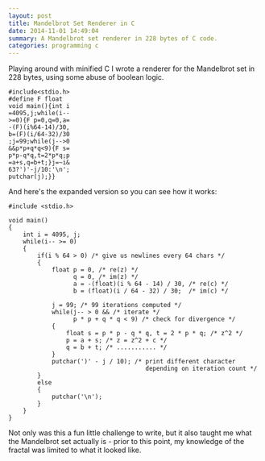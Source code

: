 ```yaml
---
layout: post
title: Mandelbrot Set Renderer in C
date: 2014-11-01 14:49:04
summary: A Mandelbrot set renderer in 228 bytes of C code.
categories: programming c
---
```

Playing around with minified C I wrote a renderer for the Mandelbrot set in 228 bytes, using some abuse of boolean logic.

    #include<stdio.h>
    #define F float
    void main(){int i
    =4095,j;while(i--
    >=0){F p=0,q=0,a=
    -(F)(i%64-14)/30,
    b=(F)(i/64-32)/30
    ;j=99;while(j-->0
    &&p*p+q*q<9){F s=
    p*p-q*q,t=2*p*q;p
    =a+s,q=b+t;}j=~i&
    63?')'-j/10:'\n';
    putchar(j);}}

And here's the expanded version so you can see how it works:

    #include <stdio.h>

    void main()
    {
        int i = 4095, j;
        while(i-- >= 0)
        {
            if(i % 64 > 0) /* give us newlines every 64 chars */
            {
                float p = 0, /* re(z) */
                      q = 0, /* im(z) */
                      a = -(float)(i % 64 - 14) / 30, /* re(c) */
                      b = (float)(i / 64 - 32) / 30;  /* im(c) */

                j = 99; /* 99 iterations computed */
                while(j-- > 0 && /* iterate */
                      p * p + q * q < 9) /* check for divergence */
                {
                    float s = p * p - q * q, t = 2 * p * q; /* z^2 */
                    p = a + s; /* z = z^2 + c */
                    q = b + t; /* ........... */
                }
                putchar(')' - j / 10); /* print different character
                                          depending on iteration count */
            }
            else
            {
                putchar('\n');
            }
        }
    }

Not only was this a fun little challenge to write, but it also taught me what the Mandelbrot set actually is - prior to this point, my knowledge of the fractal was limited to what it looked like.

